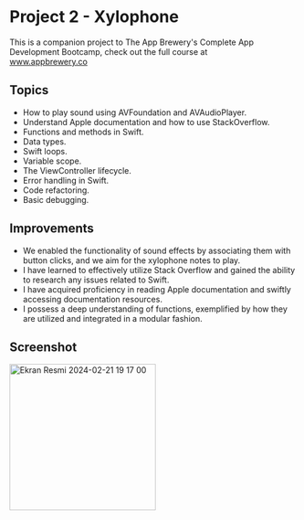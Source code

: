 # Project 2 - Xylophone

This is a companion project to The App Brewery's Complete App Development Bootcamp, check out the full course at 
<br>www.appbrewery.co


## Topics

* How to play sound using AVFoundation and AVAudioPlayer.
* Understand Apple documentation and how to use StackOverflow.
* Functions and methods in Swift. 
* Data types.
* Swift loops.
* Variable scope.
* The ViewController lifecycle.
* Error handling in Swift.
* Code refactoring.
* Basic debugging.


## Improvements

- We enabled the functionality of sound effects by associating them with button clicks, and we aim for the xylophone notes to play.
- I have learned to effectively utilize Stack Overflow and gained the ability to research any issues related to Swift.
- I have acquired proficiency in reading Apple documentation and swiftly accessing documentation resources.
- I possess a deep understanding of functions, exemplified by how they are utilized and integrated in a modular fashion.

## Screenshot


<img width="256" alt="Ekran Resmi 2024-02-21 19 17 00" src="https://github.com/ogulcandeniz-inac/iOS-Swift-Bootcamp/assets/109241786/5b7bb554-5b0e-4187-b12c-e0309c003a48">


